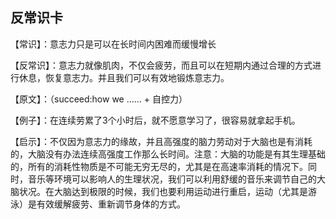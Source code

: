 ## 反常识卡

【常识】：意志力只是可以在长时间内困难而缓慢增长

【反常识】：意志力就像肌肉，不仅会疲劳，而且可以在短期内通过合理的方式进行休息，恢复意志力。并且我们可以有效地锻炼意志力。

【原文】：（succeed:how we …… + 自控力）

【例子】：在连续劳累了3个小时后，就不愿意学习了，很容易就拿起手机。

【启示】：不仅因为意志力的缘故，并且高强度的脑力劳动对于大脑也是有消耗的，大脑没有办法连续高强度工作那么长时间。注意：大脑的功能是有其生理基础的，所有的消耗性物质是不可能无穷无尽的，尤其是在高速率消耗的情况下。同时，音乐等环境可以影响人的生理状况，我们可以利用舒缓的音乐来调节自己的大脑状况。在大脑达到极限的时候，我们也要利用运动进行重启，运动（尤其是游泳）是有效缓解疲劳、重新调节身体的方式。

